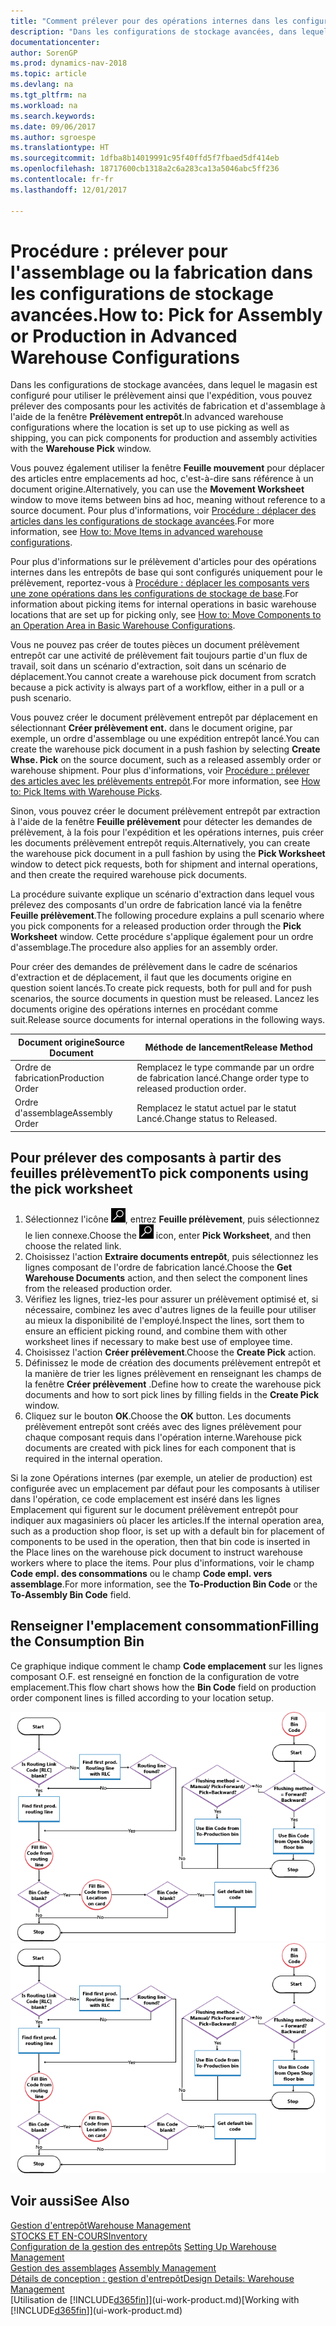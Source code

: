 ```yaml
---
title: "Comment prélever pour des opérations internes dans les configurations de stockage avancées"
description: "Dans les configurations de stockage avancées, dans lequel le magasin est configuré pour utiliser le prélèvement ainsi que l'expédition, vous pouvez prélever des composants pour les activités de fabrication et d'assemblage à l'aide de la fenêtre **Prélèvement entrepôt**."
documentationcenter: 
author: SorenGP
ms.prod: dynamics-nav-2018
ms.topic: article
ms.devlang: na
ms.tgt_pltfrm: na
ms.workload: na
ms.search.keywords: 
ms.date: 09/06/2017
ms.author: sgroespe
ms.translationtype: HT
ms.sourcegitcommit: 1dfba8b14019991c95f40ffd5f7fbaed5df414eb
ms.openlocfilehash: 18717600cb1318a2c6a283ca13a5046abc5ff236
ms.contentlocale: fr-fr
ms.lasthandoff: 12/01/2017

---
```

# <a name="how-to-pick-for-assembly-or-production-in-advanced-warehouse-configurations"></a><span data-ttu-id="2055d-103">Procédure : prélever pour l'assemblage ou la fabrication dans les configurations de stockage avancées.</span><span class="sxs-lookup"><span data-stu-id="2055d-103">How to: Pick for Assembly or Production in Advanced Warehouse Configurations</span></span>
<span data-ttu-id="2055d-104">Dans les configurations de stockage avancées, dans lequel le magasin est configuré pour utiliser le prélèvement ainsi que l'expédition, vous pouvez prélever des composants pour les activités de fabrication et d'assemblage à l'aide de la fenêtre **Prélèvement entrepôt**.</span><span class="sxs-lookup"><span data-stu-id="2055d-104">In advanced warehouse configurations where the location is set up to use picking as well as shipping, you can pick components for production and assembly activities with the **Warehouse Pick** window.</span></span>  

<span data-ttu-id="2055d-105">Vous pouvez également utiliser la fenêtre **Feuille mouvement** pour déplacer des articles entre emplacements ad hoc, c'est-à-dire sans référence à un document origine.</span><span class="sxs-lookup"><span data-stu-id="2055d-105">Alternatively, you can use the **Movement Worksheet** window to move items between bins ad hoc, meaning without reference to a source document.</span></span> <span data-ttu-id="2055d-106">Pour plus d'informations, voir [Procédure : déplacer des articles dans les configurations de stockage avancées](warehouse-how-to-move-items-in-advanced-warehousing.md).</span><span class="sxs-lookup"><span data-stu-id="2055d-106">For more information, see [How to: Move Items in advanced warehouse configurations](warehouse-how-to-move-items-in-advanced-warehousing.md).</span></span>  

<span data-ttu-id="2055d-107">Pour plus d'informations sur le prélèvement d'articles pour des opérations internes dans les entrepôts de base qui sont configurés uniquement pour le prélèvement, reportez-vous à [Procédure : déplacer les composants vers une zone opérations dans les configurations de stockage de base](warehouse-how-to-move-components-to-an-operation-area-in-basic-warehousing.md).</span><span class="sxs-lookup"><span data-stu-id="2055d-107">For information about picking items for internal operations in basic warehouse locations that are set up for picking only, see [How to: Move Components to an Operation Area in Basic Warehouse Configurations](warehouse-how-to-move-components-to-an-operation-area-in-basic-warehousing.md).</span></span>  

<span data-ttu-id="2055d-108">Vous ne pouvez pas créer de toutes pièces un document prélèvement entrepôt car une activité de prélèvement fait toujours partie d'un flux de travail, soit dans un scénario d'extraction, soit dans un scénario de déplacement.</span><span class="sxs-lookup"><span data-stu-id="2055d-108">You cannot create a warehouse pick document from scratch because a pick activity is always part of a workflow, either in a pull or a push scenario.</span></span>  

<span data-ttu-id="2055d-109">Vous pouvez créer le document prélèvement entrepôt par déplacement en sélectionnant **Créer prélèvement ent.** dans le document origine, par exemple, un ordre d'assemblage ou une expédition entrepôt lancé.</span><span class="sxs-lookup"><span data-stu-id="2055d-109">You can create the warehouse pick document in a push fashion by selecting **Create Whse. Pick** on the source document, such as a released assembly order or warehouse shipment.</span></span> <span data-ttu-id="2055d-110">Pour plus d'informations, voir [Procédure : prélever des articles avec les prélèvements entrepôt](warehouse-how-to-pick-items-for-warehouse-shipment.md).</span><span class="sxs-lookup"><span data-stu-id="2055d-110">For more information, see [How to: Pick Items with Warehouse Picks](warehouse-how-to-pick-items-for-warehouse-shipment.md).</span></span>  

<span data-ttu-id="2055d-111">Sinon, vous pouvez créer le document prélèvement entrepôt par extraction à l'aide de la fenêtre **Feuille prélèvement** pour détecter les demandes de prélèvement, à la fois pour l'expédition et les opérations internes, puis créer les documents prélèvement entrepôt requis.</span><span class="sxs-lookup"><span data-stu-id="2055d-111">Alternatively, you can create the warehouse pick document in a pull fashion by using the **Pick Worksheet** window to detect pick requests, both for shipment and internal operations, and then create the required warehouse pick documents.</span></span>  

<span data-ttu-id="2055d-112">La procédure suivante explique un scénario d'extraction dans lequel vous prélevez des composants d'un ordre de fabrication lancé via la fenêtre **Feuille prélèvement**.</span><span class="sxs-lookup"><span data-stu-id="2055d-112">The following procedure explains a pull scenario where you pick components for a released production order through the **Pick Worksheet** window.</span></span> <span data-ttu-id="2055d-113">Cette procédure s'applique également pour un ordre d'assemblage.</span><span class="sxs-lookup"><span data-stu-id="2055d-113">The procedure also applies for an assembly order.</span></span>  

<span data-ttu-id="2055d-114">Pour créer des demandes de prélèvement dans le cadre de scénarios d'extraction et de déplacement, il faut que les documents origine en question soient lancés.</span><span class="sxs-lookup"><span data-stu-id="2055d-114">To create pick requests, both for pull and for push scenarios, the source documents in question must be released.</span></span> <span data-ttu-id="2055d-115">Lancez les documents origine des opérations internes en procédant comme suit.</span><span class="sxs-lookup"><span data-stu-id="2055d-115">Release source documents for internal operations in the following ways.</span></span>  

|<span data-ttu-id="2055d-116">Document origine</span><span class="sxs-lookup"><span data-stu-id="2055d-116">Source Document</span></span>|<span data-ttu-id="2055d-117">Méthode de lancement</span><span class="sxs-lookup"><span data-stu-id="2055d-117">Release Method</span></span>|  
|---------------------|--------------------|  
|<span data-ttu-id="2055d-118">Ordre de fabrication</span><span class="sxs-lookup"><span data-stu-id="2055d-118">Production Order</span></span>|<span data-ttu-id="2055d-119">Remplacez le type commande par un ordre de fabrication lancé.</span><span class="sxs-lookup"><span data-stu-id="2055d-119">Change order type to released production order.</span></span>|  
|<span data-ttu-id="2055d-120">Ordre d'assemblage</span><span class="sxs-lookup"><span data-stu-id="2055d-120">Assembly Order</span></span>|<span data-ttu-id="2055d-121">Remplacez le statut actuel par le statut Lancé.</span><span class="sxs-lookup"><span data-stu-id="2055d-121">Change status to Released.</span></span>|  

## <a name="to-pick-components-using-the-pick-worksheet"></a><span data-ttu-id="2055d-122">Pour prélever des composants à partir des feuilles prélèvement</span><span class="sxs-lookup"><span data-stu-id="2055d-122">To pick components using the pick worksheet</span></span>  
1.  <span data-ttu-id="2055d-123">Sélectionnez l'icône ![Page ou état pour la recherche](media/ui-search/search_small.png "Page ou état pour la recherche"), entrez **Feuille prélèvement**, puis sélectionnez le lien connexe.</span><span class="sxs-lookup"><span data-stu-id="2055d-123">Choose the ![Search for Page or Report](media/ui-search/search_small.png "Search for Page or Report icon") icon, enter **Pick Worksheet**, and then choose the related link.</span></span>  
2.  <span data-ttu-id="2055d-124">Choisissez l'action **Extraire documents entrepôt**, puis sélectionnez les lignes composant de l'ordre de fabrication lancé.</span><span class="sxs-lookup"><span data-stu-id="2055d-124">Choose the **Get Warehouse Documents** action, and then select the component lines from the released production order.</span></span>  
3.  <span data-ttu-id="2055d-125">Vérifiez les lignes, triez-les pour assurer un prélèvement optimisé et, si nécessaire, combinez les avec d'autres lignes de la feuille pour utiliser au mieux la disponibilité de l'employé.</span><span class="sxs-lookup"><span data-stu-id="2055d-125">Inspect the lines, sort them to ensure an efficient picking round, and combine them with other worksheet lines if necessary to make best use of employee time.</span></span>  
4.  <span data-ttu-id="2055d-126">Choisissez l'action **Créer prélèvement**.</span><span class="sxs-lookup"><span data-stu-id="2055d-126">Choose the **Create Pick** action.</span></span>  
5.  <span data-ttu-id="2055d-127">Définissez le mode de création des documents prélèvement entrepôt et la manière de trier les lignes prélèvement en renseignant les champs de la fenêtre **Créer prélèvement** .</span><span class="sxs-lookup"><span data-stu-id="2055d-127">Define how to create the warehouse pick documents and how to sort pick lines by filling fields in the **Create Pick** window.</span></span>  
6.  <span data-ttu-id="2055d-128">Cliquez sur le bouton **OK**.</span><span class="sxs-lookup"><span data-stu-id="2055d-128">Choose the **OK** button.</span></span> <span data-ttu-id="2055d-129">Les documents prélèvement entrepôt sont créés avec des lignes prélèvement pour chaque composant requis dans l'opération interne.</span><span class="sxs-lookup"><span data-stu-id="2055d-129">Warehouse pick documents are created with pick lines for each component that is required in the internal operation.</span></span>  

<span data-ttu-id="2055d-130">Si la zone Opérations internes (par exemple, un atelier de production) est configurée avec un emplacement par défaut pour les composants à utiliser dans l'opération, ce code emplacement est inséré dans les lignes Emplacement qui figurent sur le document prélèvement entrepôt pour indiquer aux magasiniers où placer les articles.</span><span class="sxs-lookup"><span data-stu-id="2055d-130">If the internal operation area, such as a production shop floor, is set up with a default bin for placement of components to be used in the operation, then that bin code is inserted in the Place lines on the warehouse pick document to instruct warehouse workers where to place the items.</span></span> <span data-ttu-id="2055d-131">Pour plus d'informations, voir le champ **Code empl. des consommations** ou le champ **Code empl. vers assemblage**.</span><span class="sxs-lookup"><span data-stu-id="2055d-131">For more information, see the **To-Production Bin Code** or the **To-Assembly Bin Code** field.</span></span>

## <a name="filling-the-consumption-bin"></a><span data-ttu-id="2055d-132">Renseigner l'emplacement consommation</span><span class="sxs-lookup"><span data-stu-id="2055d-132">Filling the Consumption Bin</span></span>
<span data-ttu-id="2055d-133">Ce graphique indique comment le champ **Code emplacement** sur les lignes composant O.F. est renseigné en fonction de la configuration de votre emplacement.</span><span class="sxs-lookup"><span data-stu-id="2055d-133">This flow chart shows how the **Bin Code** field on production order component lines is filled according to your location setup.</span></span>

<span data-ttu-id="2055d-134">![Organigramme Flux d'emplacement](media/binflow.png "BinFlow")</span><span class="sxs-lookup"><span data-stu-id="2055d-134">![Bin flow chart](media/binflow.png "BinFlow")</span></span>  

## <a name="see-also"></a><span data-ttu-id="2055d-135">Voir aussi</span><span class="sxs-lookup"><span data-stu-id="2055d-135">See Also</span></span>
[<span data-ttu-id="2055d-136">Gestion d'entrepôt</span><span class="sxs-lookup"><span data-stu-id="2055d-136">Warehouse Management</span></span>](warehouse-manage-warehouse.md)  
[<span data-ttu-id="2055d-137">STOCKS ET EN-COURS</span><span class="sxs-lookup"><span data-stu-id="2055d-137">Inventory</span></span>](inventory-manage-inventory.md)  
<span data-ttu-id="2055d-138">[Configuration de la gestion des entrepôts](warehouse-setup-warehouse.md)   </span><span class="sxs-lookup"><span data-stu-id="2055d-138">[Setting Up Warehouse Management](warehouse-setup-warehouse.md)   </span></span>  
<span data-ttu-id="2055d-139">[Gestion des assemblages](assembly-assemble-items.md)  </span><span class="sxs-lookup"><span data-stu-id="2055d-139">[Assembly Management](assembly-assemble-items.md)  </span></span>  
[<span data-ttu-id="2055d-140">Détails de conception : gestion d'entrepôt</span><span class="sxs-lookup"><span data-stu-id="2055d-140">Design Details: Warehouse Management</span></span>](design-details-warehouse-management.md)  
<span data-ttu-id="2055d-141">[Utilisation de [!INCLUDE[d365fin](includes/d365fin_md.md)]](ui-work-product.md)</span><span class="sxs-lookup"><span data-stu-id="2055d-141">[Working with [!INCLUDE[d365fin](includes/d365fin_md.md)]](ui-work-product.md)</span></span>

